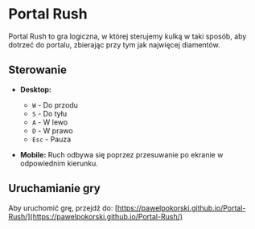 # Portal Rush

Portal Rush to gra logiczna, w której sterujemy kulką w taki sposób, aby dotrzeć do portalu, zbierając przy tym jak najwięcej diamentów.

## Sterowanie

* **Desktop:**
    * `W` - Do przodu
    * `S` - Do tyłu
    * `A` - W lewo
    * `D` - W prawo
    * `Esc` - Pauza

* **Mobile:**
    Ruch odbywa się poprzez przesuwanie po ekranie w odpowiednim kierunku.

## Uruchamianie gry

Aby uruchomić grę, przejdź do: [https://pawelpokorski.github.io/Portal-Rush/](https://pawelpokorski.github.io/Portal-Rush/)
